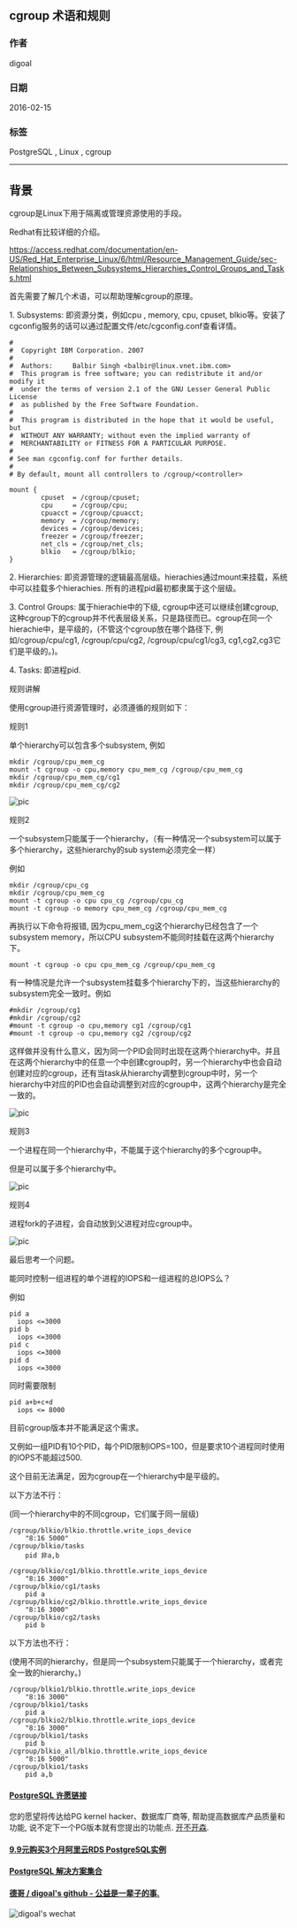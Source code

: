 ## cgroup 术语和规则    
                                                                                                                               
### 作者                                                                                                                               
digoal                                                                                                                               
                                                                                                                               
### 日期                                                                                                                               
2016-02-15                                                                                                                            
                                                                                                                               
### 标签                                                                                                                               
PostgreSQL , Linux , cgroup     
                                                                                                                               
----                                                                                                                               
                                                                                                                               
## 背景                   
cgroup是Linux下用于隔离或管理资源使用的手段。    
    
Redhat有比较详细的介绍。    
    
https://access.redhat.com/documentation/en-US/Red_Hat_Enterprise_Linux/6/html/Resource_Management_Guide/sec-Relationships_Between_Subsystems_Hierarchies_Control_Groups_and_Tasks.html    
    
首先需要了解几个术语，可以帮助理解cgroup的原理。    
    
1\. Subsystems: 即资源分类，例如cpu , memory, cpu, cpuset, blkio等。安装了cgconfig服务的话可以通过配置文件/etc/cgconfig.conf查看详情。    
    
```    
#    
#  Copyright IBM Corporation. 2007    
#    
#  Authors:     Balbir Singh <balbir@linux.vnet.ibm.com>    
#  This program is free software; you can redistribute it and/or modify it    
#  under the terms of version 2.1 of the GNU Lesser General Public License    
#  as published by the Free Software Foundation.    
#    
#  This program is distributed in the hope that it would be useful, but    
#  WITHOUT ANY WARRANTY; without even the implied warranty of    
#  MERCHANTABILITY or FITNESS FOR A PARTICULAR PURPOSE.    
#    
# See man cgconfig.conf for further details.    
#    
# By default, mount all controllers to /cgroup/<controller>    
    
mount {    
        cpuset  = /cgroup/cpuset;    
        cpu     = /cgroup/cpu;    
        cpuacct = /cgroup/cpuacct;    
        memory  = /cgroup/memory;    
        devices = /cgroup/devices;    
        freezer = /cgroup/freezer;    
        net_cls = /cgroup/net_cls;    
        blkio   = /cgroup/blkio;    
}    
```    
    
2\. Hierarchies: 即资源管理的逻辑最高层级。hierachies通过mount来挂载，系统中可以挂载多个hierachies. 所有的进程pid最初都隶属于这个层级。     
    
3\. Control Groups: 属于hierachie中的下级, cgroup中还可以继续创建cgroup, 这种cgroup下的cgroup并不代表层级关系，只是路径而已。cgroup在同一个hierachie中，是平级的，(不管这个cgroup放在哪个路径下, 例如/cgroup/cpu/cg1, /cgroup/cpu/cg2, /cgroup/cpu/cg1/cg3, cg1,cg2,cg3它们是平级的。)。    
    
4\. Tasks: 即进程pid.    
    
规则讲解    
    
使用cgroup进行资源管理时，必须遵循的规则如下：    
    
规则1    
    
单个hierarchy可以包含多个subsystem, 例如    
    
```    
mkdir /cgroup/cpu_mem_cg    
mount -t cgroup -o cpu,memory cpu_mem_cg /cgroup/cpu_mem_cg    
mkdir /cgroup/cpu_mem_cg/cg1    
mkdir /cgroup/cpu_mem_cg/cg2    
```    
    
![pic](20160215_01_pic_001.png)    
    
规则2    
    
一个subsystem只能属于一个hierarchy，（有一种情况一个subsystem可以属于多个hierarchy，这些hierarchy的sub system必须完全一样）    
    
例如    
    
```    
mkdir /cgroup/cpu_cg    
mkdir /cgroup/cpu_mem_cg    
mount -t cgroup -o cpu cpu_cg /cgroup/cpu_cg    
mount -t cgroup -o memory cpu_mem_cg /cgroup/cpu_mem_cg    
```    
    
再执行以下命令将报错, 因为cpu_mem_cg这个hierarchy已经包含了一个subsystem memory，所以CPU subsystem不能同时挂载在这两个hierarchy下。    
    
```    
mount -t cgroup -o cpu cpu_mem_cg /cgroup/cpu_mem_cg    
```    
    
有一种情况是允许一个subsystem挂载多个hierarchy下的，当这些hierarchy的subsystem完全一致时。例如    
    
```    
#mkdir /cgroup/cg1    
#mkdir /cgroup/cg2    
#mount -t cgroup -o cpu,memory cg1 /cgroup/cg1    
#mount -t cgroup -o cpu,memory cg2 /cgroup/cg2    
```    
    
这样做并没有什么意义，因为同一个PID会同时出现在这两个hierarchy中。并且在这两个hierarchy中的任意一个中创建cgroup时，另一个hierarchy中也会自动创建对应的cgroup，还有当task从hierarchy调整到cgroup中时，另一个hierarchy中对应的PID也会自动调整到对应的cgroup中，这两个hierarchy是完全一致的。    
    
![pic](20160215_01_pic_002.png)    
    
规则3    
    
    
一个进程在同一个hierarchy中，不能属于这个hierarchy的多个cgroup中。    
    
但是可以属于多个hierarchy中。    
    
![pic](20160215_01_pic_003.png)    
    
规则4    
    
进程fork的子进程，会自动放到父进程对应cgroup中。    
    
![pic](20160215_01_pic_004.png)    
    
最后思考一个问题。    
    
能同时控制一组进程的单个进程的IOPS和一组进程的总IOPS么？    
    
例如    
    
```    
pid a    
  iops <=3000    
pid b    
  iops <=3000    
pid c    
  iops <=3000    
pid d    
  iops <=3000    
```    
    
同时需要限制    
    
```    
pid a+b+c+d    
  iops <= 8000    
```    
    
目前cgroup版本并不能满足这个需求。    
    
又例如一组PID有10个PID，每个PID限制IOPS=100，但是要求10个进程同时使用的IOPS不能超过500.     
    
这个目前无法满足，因为cgroup在一个hierarchy中是平级的。    
    
以下方法不行：    
    
(同一个hierarchy中的不同cgroup，它们属于同一层级)    
    
```    
/cgroup/blkio/blkio.throttle.write_iops_device    
    "8:16 5000"    
/cgroup/blkio/tasks    
    pid 非a,b    
    
/cgroup/blkio/cg1/blkio.throttle.write_iops_device    
    "8:16 3000"    
/cgroup/blkio/cg1/tasks    
    pid a    
/cgroup/blkio/cg2/blkio.throttle.write_iops_device    
    "8:16 3000"    
/cgroup/blkio/cg2/tasks    
    pid b    
```    
    
以下方法也不行：    
    
(使用不同的hierarchy，但是同一个subsystem只能属于一个hierarchy，或者完全一致的hierarchy。)    
    
```    
/cgroup/blkio1/blkio.throttle.write_iops_device    
    "8:16 3000"    
/cgroup/blkio1/tasks    
    pid a    
/cgroup/blkio2/blkio.throttle.write_iops_device    
    "8:16 3000"    
/cgroup/blkio1/tasks    
    pid b    
/cgroup/blkio_all/blkio.throttle.write_iops_device    
    "8:16 5000"    
/cgroup/blkio1/tasks    
    pid a,b    
```    
  
  
  
  
  
  
  
  
  
  
  
  
  
  
  
  
  
  
  
  
  
  
  
  
  
  
  
  
  
  
  
  
  
  
  
  
  
  
  
  
  
  
  
  
  
  
  
  
  
  
  
  
  
  
  
  
  
  
  
  
  
  
  
  
#### [PostgreSQL 许愿链接](https://github.com/digoal/blog/issues/76 "269ac3d1c492e938c0191101c7238216")
您的愿望将传达给PG kernel hacker、数据库厂商等, 帮助提高数据库产品质量和功能, 说不定下一个PG版本就有您提出的功能点. [开不开森](https://github.com/digoal/blog/issues/76 "269ac3d1c492e938c0191101c7238216").  
  
  
#### [9.9元购买3个月阿里云RDS PostgreSQL实例](https://www.aliyun.com/database/postgresqlactivity "57258f76c37864c6e6d23383d05714ea")
  
  
#### [PostgreSQL 解决方案集合](https://yq.aliyun.com/topic/118 "40cff096e9ed7122c512b35d8561d9c8")
  
  
#### [德哥 / digoal's github - 公益是一辈子的事.](https://github.com/digoal/blog/blob/master/README.md "22709685feb7cab07d30f30387f0a9ae")
  
  
![digoal's wechat](../pic/digoal_weixin.jpg "f7ad92eeba24523fd47a6e1a0e691b59")
  
